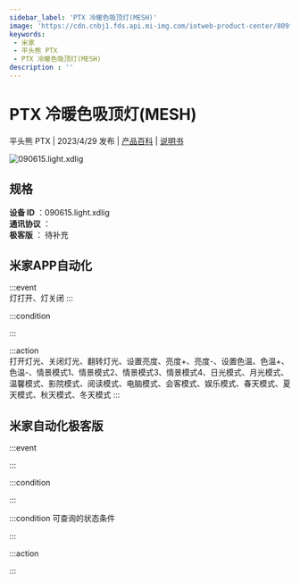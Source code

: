 ```yaml
---
sidebar_label: 'PTX 冷暖色吸顶灯(MESH)'
image: 'https://cdn.cnbj1.fds.api.mi-img.com/iotweb-product-center/809f8a964755b38c3b5c589cc8ac9630_1681889233227.png?GalaxyAccessKeyId=AKVGLQWBOVIRQ3XLEW&Expires=9223372036854775807&Signature=rsy0wwfyDYVSEROGf85qggInvDg='
keywords: 
 - 米家
 - 平头熊 PTX
 - PTX 冷暖色吸顶灯(MESH)
description : ''
---
```

# PTX 冷暖色吸顶灯(MESH)

平头熊 PTX | 2023/4/29 发布 | [产品百科](https://home.mi.com/webapp/content/baike/product/index.html?model=090615.light.xdlig/) | [说明书](https://home.mi.com/views/introduction.html?model=090615.light.xdlig&region=cn)

![090615.light.xdlig](https://cdn.cnbj1.fds.api.mi-img.com/iotweb-product-center/809f8a964755b38c3b5c589cc8ac9630_1681889233227.png?GalaxyAccessKeyId=AKVGLQWBOVIRQ3XLEW&Expires=9223372036854775807&Signature=rsy0wwfyDYVSEROGf85qggInvDg=)

## 规格  
> 
**设备 ID** ：090615.light.xdlig  
**通讯协议** ：  
**极客版**  ： 待补充 


## 米家APP自动化  

:::event  
灯打开、灯关闭
:::

:::condition  

:::

:::action   
打开灯光、关闭灯光、翻转灯光、设置亮度、亮度+、亮度-、设置色温、色温+、色温-、情景模式1、情景模式2、情景模式3、情景模式4、日光模式、月光模式、温馨模式、影院模式、阅读模式、电脑模式、会客模式、娱乐模式、春天模式、夏天模式、秋天模式、冬天模式
:::

## 米家自动化极客版  

:::event  

:::

:::condition  

:::

:::condition 可查询的状态条件  

:::

:::action  

:::

        
